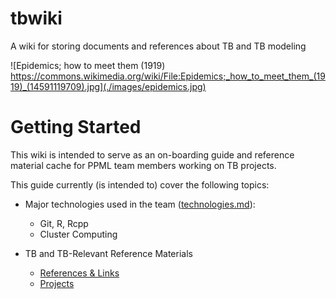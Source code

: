 # tbwiki
A wiki for storing documents and references about TB and TB modeling

![Epidemics; how to meet them (1919) https://commons.wikimedia.org/wiki/File:Epidemics;_how_to_meet_them_(1919)_(14591119709).jpg](./images/epidemics.jpg)

# Getting Started
This wiki is intended to serve as an on-boarding guide and reference material 
cache for PPML team members working on TB projects.

This guide currently (is intended to) cover the following topics: 

  - Major technologies used in the team ([technologies.md](./technologies.md)):
    - Git, R, Rcpp 
    - Cluster Computing 

  - TB and TB-Relevant Reference Materials 
    - [References & Links](./references.md)
    - [Projects](./projects/)


